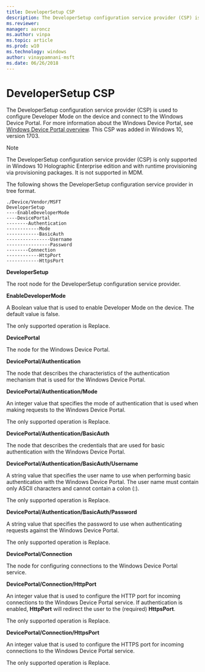 ```yaml
---
title: DeveloperSetup CSP
description: The DeveloperSetup configuration service provider (CSP) is used to configure developer mode on the device. This CSP was added in the Windows 10, version 1703.
ms.reviewer:
manager: aaroncz
ms.author: vinpa
ms.topic: article
ms.prod: w10
ms.technology: windows
author: vinaypamnani-msft
ms.date: 06/26/2018
---
```


# DeveloperSetup CSP

The DeveloperSetup configuration service provider (CSP) is used to configure Developer Mode on the device and connect to the Windows Device Portal. For more information about the Windows Device Portal, see [Windows Device Portal overview](/windows/uwp/debug-test-perf/device-portal). This CSP was added in Windows 10, version 1703.

> [!NOTE]
> The DeveloperSetup configuration service provider (CSP) is only supported in Windows 10 Holographic Enterprise edition and with runtime provisioning via provisioning packages. It is not supported in MDM.

The following shows the DeveloperSetup configuration service provider in tree format.
```
./Device/Vendor/MSFT
DeveloperSetup
----EnableDeveloperMode
----DevicePortal
--------Authentication
------------Mode
------------BasicAuth
----------------Username
----------------Password
--------Connection
------------HttpPort
------------HttpsPort
```
<a href="" id="developersetup"></a>**DeveloperSetup**
<p>The root node for the DeveloperSetup configuration service provider.

<a href="" id="enabledevelopermode"></a>**EnableDeveloperMode**
<p>A Boolean value that is used to enable Developer Mode on the device. The default value is false.

<p>The only supported operation is Replace.

<a href="" id="deviceportal"></a>**DevicePortal**
<p>The node for the Windows Device Portal.

<a href="" id="deviceportal-authentication"></a>**DevicePortal/Authentication**
<p>The node that describes the characteristics of the authentication mechanism that is used for the Windows Device Portal.

<a href="" id="deviceportal-authentication-mode"></a>**DevicePortal/Authentication/Mode**
<p>An integer value that specifies the mode of authentication that is used when making requests to the Windows Device Portal.

<p>The only supported operation is Replace.

<a href="" id="deviceportal-authentication-basicauth"></a>**DevicePortal/Authentication/BasicAuth**
<p>The node that describes the credentials that are used for basic authentication with the Windows Device Portal.

<a href="" id="deviceportal-authentication-username"></a>**DevicePortal/Authentication/BasicAuth/Username**
<p>A string value that specifies the user name to use when performing basic authentication with the Windows Device Portal.
The user name must contain only ASCII characters and cannot contain a colon (:).

<p>The only supported operation is Replace.

<a href="" id="deviceportal-authentication-password"></a>**DevicePortal/Authentication/BasicAuth/Password**
<p>A string value that specifies the password to use when authenticating requests against the Windows Device Portal.

<p>The only supported operation is Replace.

<a href="" id="deviceportal-connection"></a>**DevicePortal/Connection**
<p>The node for configuring connections to the Windows Device Portal service.

<a href="" id="deviceportal-connection-httpport"></a>**DevicePortal/Connection/HttpPort**
<p>An integer value that is used to configure the HTTP port for incoming connections to the Windows Device Portal service.
If authentication is enabled, <strong>HttpPort</strong> will redirect the user to the (required) <strong>HttpsPort</strong>.

<p>The only supported operation is Replace.

<a href="" id="deviceportal-connection-httpsport"></a>**DevicePortal/Connection/HttpsPort**
<p>An integer value that is used to configure the HTTPS port for incoming connections to the Windows Device Portal service.

<p>The only supported operation is Replace.